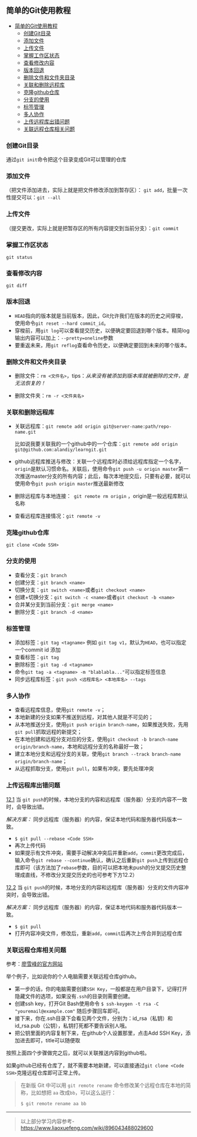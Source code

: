 ## 简单的Git使用教程

- [简单的Git使用教程](#简单的git使用教程)
  - [创建Git目录](#创建git目录)
  - [添加文件](#添加文件)
  - [上传文件](#上传文件)
  - [掌握工作区状态](#掌握工作区状态)
  - [查看修改内容](#查看修改内容)
  - [版本回退](#版本回退)
  - [删除文件和文件夹目录](#删除文件和文件夹目录)
  - [关联和删除远程库](#关联和删除远程库)
  - [克隆github仓库](#克隆github仓库)
  - [分支的使用](#分支的使用)
  - [标签管理](#标签管理)
  - [多人协作](#多人协作)
  - [上传远程库出错问题](#上传远程库出错问题)
  - [关联远程仓库相关问题](#关联远程仓库相关问题)
### 创建Git目录
通过`git init`命令把这个目录变成Git可以管理的仓库

### 添加文件
（把文件添加进去，实际上就是把文件修改添加到暂存区）： `git add`，批量一次性提交可以：`git --all`

### 上传文件
（提交更改，实际上就是把暂存区的所有内容提交到当前分支）：`git commit`

### 掌握工作区状态
`git status`

### 查看修改内容
`git diff`

### 版本回退

- `HEAD`指向的版本就是当前版本，因此，Git允许我们在版本的历史之间穿梭，使用命令`git reset --hard commit_id`。
- 穿梭前，用`git log`可以查看提交历史，以便确定要回退到哪个版本。精简log输出内容可以加上：`--pretty=oneline`参数
- 要重返未来，用`git reflog`查看命令历史，以便确定要回到未来的哪个版本。

### 删除文件和文件夹目录

- 删除文件：`rm <文件名>`，tips：*从来没有被添加到版本库就被删除的文件，是无法恢复的！*

- 删除文件夹：`rm -r <文件夹名>`

### 关联和删除远程库

 - 关联远程库：`git remote add origin git@server-name:path/repo-name.git`

   比如说我要关联我的一个github中的一个仓库：`git remote add origin git@github.com:alandiy/learngit.git`

- github远程库推送与修改：关联一个远程库时必须给远程库指定一个名字，`origin`是默认习惯命名。关联后，使用命令`git push -u origin master`第一次推送master分支的所有内容；此后，每次本地提交后，只要有必要，就可以使用命令`git push origin master`推送最新修改

- 删除远程库与本地连接：` git remote rm origin` ，origin是一般远程库默认名称

- 查看远程库连接情况：`git remote -v`

### 克隆github仓库

`git clone <Code SSH>`

### 分支的使用

- 查看分支：`git branch`
- 创建分支：`git branch <name>`
- 切换分支：`git switch <name>`或者`git checkout <name>`
- 创建+切换分支：`git switch -c <name>`或者`git checkout -b <name>`
- 合并某分支到当前分支：`git merge <name>`
- 删除分支：`git branch -d <name>`

### 标签管理

- 添加标签：`git tag <tagname>` 例如 `git tag v1`，默认为`HEAD`，也可以指定一个commit id 添加
- 查看标签：`git tag`
- 删除标签：`git tag -d <tagname>`
- 命令`git tag -a <tagname> -m "blablabla..."`可以指定标签信息
- 同步远程库标签：`git push <远程库名> <本地库名> --tags`

### 多人协作

- 查看远程库信息，使用`git remote -v`；
- 本地新建的分支如果不推送到远程，对其他人就是不可见的；
- 从本地推送分支，使用`git push origin branch-name`，如果推送失败，先用`git pull`抓取远程的新提交；
- 在本地创建和远程分支对应的分支，使用`git checkout -b branch-name origin/branch-name`，本地和远程分支的名称最好一致；
- 建立本地分支和远程分支的关联，使用`git branch --track branch-name origin/branch-name`；
- 从远程抓取分支，使用`git pull`，如果有冲突，要先处理冲突

### 上传远程库出错问题

<u>12.1</u>  当 `git push`的时候，本地分支的内容和远程库（服务器）分支的内容不一致时，会导致出错。

*解决方案：* 同步远程库（服务器）的内容，保证本地代码和服务器代码版本一致。

- `$ git pull --rebase <Code SSH>`
- 再次上传代码
- 如果提示有文件冲突，需要手动解决冲突后并重新`add`，`commit`更改完成后，输入命令`git rebase --continue`确认，确认之后重新`git push`上传到远程仓库即可（该方法加了`rebase`参数，目的可以把本地未push的分叉提交历史整理成直线，不修改分叉提交历史的也可参考下方12.2）

<u>12.2</u>  当 `git push`的时候，本地分支的内容和远程库（服务器）分支的文件内容冲突时，会导致出错。

*解决方案：* 同步远程库（服务器）的内容，保证本地代码和服务器代码版本一致。

- `$ git pull`
- 打开内容冲突文件，修改后，重新`add`，`commit`后再次上传合并到远程仓库
  

### 关联远程仓库相关问题

参考：[廖雪峰的官方网站](https://www.liaoxuefeng.com/wiki/896043488029600/898732864121440)

举个例子，比如说你的个人电脑需要关联远程仓库github。

- 第一步的话，你的电脑需要创建`SSH Key`，一般都是在用户目录下，记得打开隐藏文件的选项，如果没有`.ssh`的目录则需要创建。
- 创建ssh key，打开Git Bash使用命令 `$ ssh-keygen -t rsa -C "youremail@example.com"` 随后步骤回车即可。
- 接下来，你在.ssh目录下会看见两个文件，分别为：id_rsa（私钥）和id_rsa.pub（公钥），私钥打死都不要告诉别人哦。
- 把公钥里面的内容复制下来，在github个人设置那里，点击Add SSH Key，添加进去即可，title可以随便取

按照上面四个步骤做完之后，就可以关联推送内容到github啦。

如果github已经有仓库了，就不需要本地新建，可以直接通过`git clone <Code SSH>`克隆远程仓库即可正常上传。

> 在新版 Git 中可以用 `git remote rename` 命令修改某个远程仓库在本地的简称，比如想把 `aa` 改成`bb`，可以这么运行：
>
> ```ruby
> $ git remote rename aa bb
> ```




---

> 以上部分学习内容参考-https://www.liaoxuefeng.com/wiki/896043488029600
